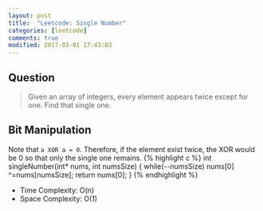 ```yaml
---
layout: post
title:  "Leetcode: Single Number"
categories: [leetcode]
comments: true
modified: 2017-03-01 17:43:03
---
```

## Question

>Given an array of integers, every element appears twice except for one. Find that single one.
<!--more-->

## Bit Manipulation
Note that `a XOR a = 0`. Therefore, if the element exist twice, the XOR would be 0 so that only the single one remains. 
{% highlight c %}
int singleNumber(int* nums, int numsSize) {
    while(--numsSize)
        nums[0] ^=nums[numsSize];
    return nums[0];
}
{% endhighlight %}
- Time Complexity: O(n)
- Space Complexity: O(1)
